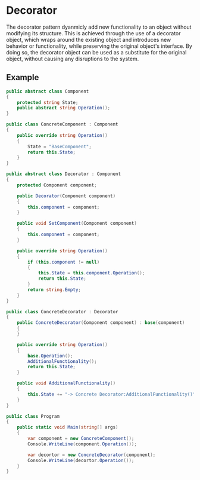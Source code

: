 # Decorator
The decorator pattern dyanmicly add new functionality to an object without modifying its structure. This is achieved through the use of a decorator object, which wraps around the existing object and introduces new behavior or functionality, while preserving the original object's interface. By doing so, the decorator object can be used as a substitute for the original object, without causing any disruptions to the system.

## Example
```c#
public abstract class Component
{
    protected string State;
    public abstract string Operation();
}

public class ConcreteComponent : Component
{
    public override string Operation()
    {
        State = "BaseComponent";
        return this.State;
    }
}

public abstract class Decorator : Component
{
    protected Component component;

    public Decorator(Component component)
    {
        this.component = component;
    }

    public void SetComponent(Component component)
    {
        this.component = component;
    }

    public override string Operation()
    {
        if (this.component != null)
        {
            this.State = this.component.Operation();
            return this.State;
        }
        return string.Empty;
    }
}

public class ConcreteDecorator : Decorator
{
    public ConcreteDecorator(Component component) : base(component)
    {
    }

    public override string Operation()
    {
        base.Operation();
        AdditionalFunctionality();
        return this.State;
    }

    public void AdditionalFunctionality()
    {
        this.State += "-> Concrete Decorator:AdditionalFunctionality()";
    }
}

public class Program
{
    public static void Main(string[] args)
    {
        var component = new ConcreteComponent();
        Console.WriteLine(component.Operation());

        var decortor = new ConcreteDecorator(component);
        Console.WriteLine(decortor.Operation());
    }
}
```
